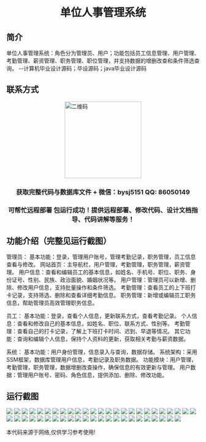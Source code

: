 <p><h1 align="center">单位人事管理系统</h1></p>

## 简介
单位人事管理系统：角色分为管理员、用户；功能包括员工信息管理、用户管理、考勤管理、薪资管理、职务管理、职位管理，并支持数据的增删改查和条件筛选查询。    --计算机毕业设计源码；毕设源码；java毕业设计源码


## 联系方式
<img src="https://bs-1329754181.cos.ap-shanghai.myqcloud.com/wx.jpg" alt="二维码" style="display: block; margin: 0 auto;" width="200px">
<p><h3 align="center">获取完整代码与数据库文件 + 微信：bysj5151 QQ: 86050149</h3></p>
<p><h3 align="center">可帮忙远程部署 包运行成功！提供远程部署、修改代码、设计文档指导、代码讲解等服务！</h3></p>

## 功能介绍（完整见运行截图）
管理员： 基本功能：登录，管理用户账号，管理考勤记录，职务管理，员工信息查看与修改。 网站首页：主导航栏，用户管理，考勤管理，职务管理，薪资管理。 用户信息：查看和编辑员工的基本信息，如姓名、手机号、职位、职务、身份证号、性别、民族、政治面貌、婚姻状况等。 用户管理：管理员可以新增、删除、修改用户信息，支持批量操作和条件筛选。 考勤管理：查看员工的上下班打卡记录，支持筛选、删除和查看详细考勤信息。 职务管理：新增或编辑员工职务信息，帮助管理员高效管理职务信息。 

员工： 基本功能：登录，查看个人信息，更新联系方式，查看考勤记录。 个人信息：查看和修改自己的基本信息，如姓名、职位、联系方式、性别等。 考勤管理：查看自己的打卡记录，了解上下班打卡时间、迟到、早退等情况。 其它功能：查询和编辑个人信息，保持个人资料的更新，获取相关考勤与薪资数据。

系统： 基本功能：用户身份管理，信息录入与查询，数据存储。 系统架构：采用SSM框架，数据库管理用户信息，考勤记录及职务数据。 功能模块：用户管理，考勤管理，职务管理，数据增删改查操作，确保信息的有效更新与管理。 用户数据：管理用户账号、密码、角色信息，提供添加、删除、修改功能。


## 运行截图
![](https://bs-1329754181.cos.ap-shanghai.myqcloud.com/ssm/UnitPersonnelManagementSystem/img/001.jpg)
![](https://bs-1329754181.cos.ap-shanghai.myqcloud.com/ssm/UnitPersonnelManagementSystem/img/002.jpg)
![](https://bs-1329754181.cos.ap-shanghai.myqcloud.com/ssm/UnitPersonnelManagementSystem/img/003.jpg)
![](https://bs-1329754181.cos.ap-shanghai.myqcloud.com/ssm/UnitPersonnelManagementSystem/img/004.jpg)
![](https://bs-1329754181.cos.ap-shanghai.myqcloud.com/ssm/UnitPersonnelManagementSystem/img/005.jpg)
![](https://bs-1329754181.cos.ap-shanghai.myqcloud.com/ssm/UnitPersonnelManagementSystem/img/006.jpg)
![](https://bs-1329754181.cos.ap-shanghai.myqcloud.com/ssm/UnitPersonnelManagementSystem/img/007.jpg)
![](https://bs-1329754181.cos.ap-shanghai.myqcloud.com/ssm/UnitPersonnelManagementSystem/img/008.jpg)
![](https://bs-1329754181.cos.ap-shanghai.myqcloud.com/ssm/UnitPersonnelManagementSystem/img/009.jpg)
![](https://bs-1329754181.cos.ap-shanghai.myqcloud.com/ssm/UnitPersonnelManagementSystem/img/010.jpg)
![](https://bs-1329754181.cos.ap-shanghai.myqcloud.com/ssm/UnitPersonnelManagementSystem/img/011.jpg)
![](https://bs-1329754181.cos.ap-shanghai.myqcloud.com/ssm/UnitPersonnelManagementSystem/img/012.jpg)
![](https://bs-1329754181.cos.ap-shanghai.myqcloud.com/ssm/UnitPersonnelManagementSystem/img/013.jpg)
![](https://bs-1329754181.cos.ap-shanghai.myqcloud.com/ssm/UnitPersonnelManagementSystem/img/014.jpg)
![](https://bs-1329754181.cos.ap-shanghai.myqcloud.com/ssm/UnitPersonnelManagementSystem/img/015.jpg)
![](https://bs-1329754181.cos.ap-shanghai.myqcloud.com/ssm/UnitPersonnelManagementSystem/img/016.jpg)
![](https://bs-1329754181.cos.ap-shanghai.myqcloud.com/ssm/UnitPersonnelManagementSystem/img/017.jpg)
![](https://bs-1329754181.cos.ap-shanghai.myqcloud.com/ssm/UnitPersonnelManagementSystem/img/018.jpg)
![](https://bs-1329754181.cos.ap-shanghai.myqcloud.com/ssm/UnitPersonnelManagementSystem/img/019.jpg)
![](https://bs-1329754181.cos.ap-shanghai.myqcloud.com/ssm/UnitPersonnelManagementSystem/img/020.jpg)
![](https://bs-1329754181.cos.ap-shanghai.myqcloud.com/ssm/UnitPersonnelManagementSystem/img/021.jpg)
![](https://bs-1329754181.cos.ap-shanghai.myqcloud.com/ssm/UnitPersonnelManagementSystem/img/022.jpg)
![](https://bs-1329754181.cos.ap-shanghai.myqcloud.com/ssm/UnitPersonnelManagementSystem/img/023.jpg)
![](https://bs-1329754181.cos.ap-shanghai.myqcloud.com/ssm/UnitPersonnelManagementSystem/img/024.jpg)
![](https://bs-1329754181.cos.ap-shanghai.myqcloud.com/ssm/UnitPersonnelManagementSystem/img/025.jpg)
![](https://bs-1329754181.cos.ap-shanghai.myqcloud.com/ssm/UnitPersonnelManagementSystem/img/026.jpg)
![](https://bs-1329754181.cos.ap-shanghai.myqcloud.com/ssm/UnitPersonnelManagementSystem/img/027.jpg)
![](https://bs-1329754181.cos.ap-shanghai.myqcloud.com/ssm/UnitPersonnelManagementSystem/img/028.jpg)
![](https://bs-1329754181.cos.ap-shanghai.myqcloud.com/ssm/UnitPersonnelManagementSystem/img/029.jpg)
![](https://bs-1329754181.cos.ap-shanghai.myqcloud.com/ssm/UnitPersonnelManagementSystem/img/030.jpg)
![](https://bs-1329754181.cos.ap-shanghai.myqcloud.com/ssm/UnitPersonnelManagementSystem/img/031.jpg)
![](https://bs-1329754181.cos.ap-shanghai.myqcloud.com/ssm/UnitPersonnelManagementSystem/img/032.jpg)
![](https://bs-1329754181.cos.ap-shanghai.myqcloud.com/ssm/UnitPersonnelManagementSystem/img/033.jpg)
![](https://bs-1329754181.cos.ap-shanghai.myqcloud.com/ssm/UnitPersonnelManagementSystem/img/034.jpg)
![](https://bs-1329754181.cos.ap-shanghai.myqcloud.com/ssm/UnitPersonnelManagementSystem/img/035.jpg)
![](https://bs-1329754181.cos.ap-shanghai.myqcloud.com/ssm/UnitPersonnelManagementSystem/img/036.jpg)
![](https://bs-1329754181.cos.ap-shanghai.myqcloud.com/ssm/UnitPersonnelManagementSystem/img/037.jpg)
![](https://bs-1329754181.cos.ap-shanghai.myqcloud.com/ssm/UnitPersonnelManagementSystem/img/038.jpg)
![](https://bs-1329754181.cos.ap-shanghai.myqcloud.com/ssm/UnitPersonnelManagementSystem/img/039.jpg)
![](https://bs-1329754181.cos.ap-shanghai.myqcloud.com/ssm/UnitPersonnelManagementSystem/img/040.jpg)
![](https://bs-1329754181.cos.ap-shanghai.myqcloud.com/ssm/UnitPersonnelManagementSystem/img/041.jpg)
![](https://bs-1329754181.cos.ap-shanghai.myqcloud.com/ssm/UnitPersonnelManagementSystem/img/042.jpg)
![](https://bs-1329754181.cos.ap-shanghai.myqcloud.com/ssm/UnitPersonnelManagementSystem/img/043.jpg)
![](https://bs-1329754181.cos.ap-shanghai.myqcloud.com/ssm/UnitPersonnelManagementSystem/img/044.jpg)
![](https://bs-1329754181.cos.ap-shanghai.myqcloud.com/ssm/UnitPersonnelManagementSystem/img/045.jpg)
![](https://bs-1329754181.cos.ap-shanghai.myqcloud.com/ssm/UnitPersonnelManagementSystem/img/046.jpg)
![](https://bs-1329754181.cos.ap-shanghai.myqcloud.com/ssm/UnitPersonnelManagementSystem/img/047.jpg)
![](https://bs-1329754181.cos.ap-shanghai.myqcloud.com/ssm/UnitPersonnelManagementSystem/img/048.jpg)

<p>本代码来源于网络,仅供学习参考使用!</p>

